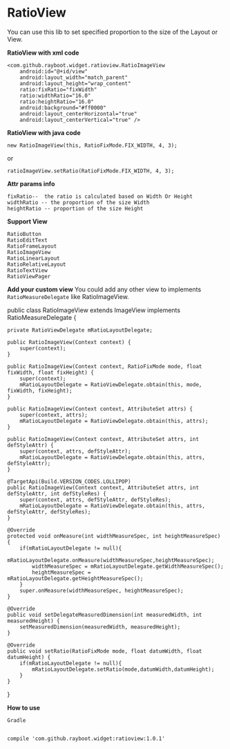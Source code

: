 # RatioView

You can use this lib to set specified proportion to the size of the Layout or View.

**RatioView with xml code**

    <com.github.rayboot.widget.ratioview.RatioImageView
        android:id="@+id/view"
        android:layout_width="match_parent"
        android:layout_height="wrap_content"
        ratio:fixRatio="fixWidth"
        ratio:widthRatio="16.0"
        ratio:heightRatio="16.0"
        android:background="#ff0000"
        android:layout_centerHorizontal="true"
        android:layout_centerVertical="true" />


**RatioView with java code**

    new RatioImageView(this, RatioFixMode.FIX_WIDTH, 4, 3);

or

    ratioImageView.setRatio(RatioFixMode.FIX_WIDTH, 4, 3);



**Attr params info**

    fixRatio--  the ratio is calculated based on Width Or Height
    widthRatio -- the proportion of the size Width
    heightRatio -- proportion of the size Height

**Support View**

    RatioButton
    RatioEditText
    RatioFrameLayout
    RatioImageView
    RatioLinearLayout
    RatioRelativeLayout
    RatioTextView
    RatioViewPager


**Add your custom view**
You could add any other view to implements `RatioMeasureDelegate`  like RatioImageView.

public class RatioImageView extends ImageView implements RatioMeasureDelegate {

    private RatioViewDelegate mRatioLayoutDelegate;

    public RatioImageView(Context context) {
        super(context);
    }

    public RatioImageView(Context context, RatioFixMode mode, float fixWidth, float fixHeight) {
        super(context);
        mRatioLayoutDelegate = RatioViewDelegate.obtain(this, mode, fixWidth, fixHeight);
    }

    public RatioImageView(Context context, AttributeSet attrs) {
        super(context, attrs);
        mRatioLayoutDelegate = RatioViewDelegate.obtain(this, attrs);
    }

    public RatioImageView(Context context, AttributeSet attrs, int defStyleAttr) {
        super(context, attrs, defStyleAttr);
        mRatioLayoutDelegate = RatioViewDelegate.obtain(this, attrs, defStyleAttr);
    }

    @TargetApi(Build.VERSION_CODES.LOLLIPOP)
    public RatioImageView(Context context, AttributeSet attrs, int defStyleAttr, int defStyleRes) {
        super(context, attrs, defStyleAttr, defStyleRes);
        mRatioLayoutDelegate = RatioViewDelegate.obtain(this, attrs, defStyleAttr, defStyleRes);
    }

    @Override
    protected void onMeasure(int widthMeasureSpec, int heightMeasureSpec) {
        if(mRatioLayoutDelegate != null){
            mRatioLayoutDelegate.onMeasure(widthMeasureSpec,heightMeasureSpec);
            widthMeasureSpec = mRatioLayoutDelegate.getWidthMeasureSpec();
            heightMeasureSpec = mRatioLayoutDelegate.getHeightMeasureSpec();
        }
        super.onMeasure(widthMeasureSpec, heightMeasureSpec);
    }

    @Override
    public void setDelegateMeasuredDimension(int measuredWidth, int measuredHeight) {
        setMeasuredDimension(measuredWidth, measuredHeight);
    }

    @Override
    public void setRatio(RatioFixMode mode, float datumWidth, float datumHeight) {
        if(mRatioLayoutDelegate != null){
            mRatioLayoutDelegate.setRatio(mode,datumWidth,datumHeight);
        }
    }
}


**How to use**

	Gradle
	

    compile 'com.github.rayboot.widget:ratioview:1.0.1'

